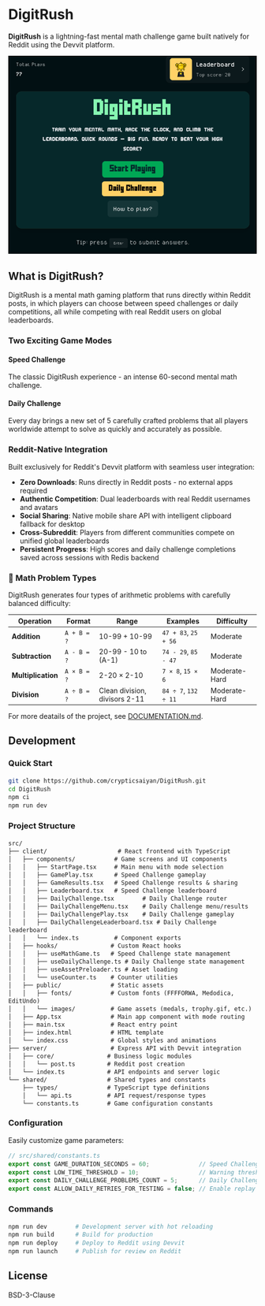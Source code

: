  # DigitRush

**DigitRush** is a lightning-fast mental math challenge game built natively for Reddit using the Devvit platform.

![DigitRush Game Preview](gameassets/main.png)

## What is DigitRush?

DigitRush is a mental math gaming platform that runs directly within Reddit posts, in which players can choose between speed challenges or daily competitions, all while competing with real Reddit users on global leaderboards.

### Two Exciting Game Modes

#### **Speed Challenge**
The classic DigitRush experience - an intense 60-second mental math challenge.

#### **Daily Challenge**
Every day brings a new set of 5 carefully crafted problems that all players worldwide attempt to solve as quickly and accurately as possible.

### Reddit-Native Integration
Built exclusively for Reddit's Devvit platform with seamless user integration:
- **Zero Downloads**: Runs directly in Reddit posts - no external apps required
- **Authentic Competition**: Dual leaderboards with real Reddit usernames and avatars
- **Social Sharing**: Native mobile share API with intelligent clipboard fallback for desktop
- **Cross-Subreddit**: Players from different communities compete on unified global leaderboards
- **Persistent Progress**: High scores and daily challenge completions saved across sessions with Redis backend

### 🧮 Math Problem Types

DigitRush generates four types of arithmetic problems with carefully balanced difficulty:

| Operation | Format | Range | Examples | Difficulty |
|-----------|--------|-------|----------|------------|
| **Addition** | `A + B = ?` | 10-99 + 10-99 | `47 + 83`, `25 + 56` | Moderate |
| **Subtraction** | `A - B = ?` | 20-99 - 10 to (A-1) | `74 - 29`, `85 - 47` | Moderate |
| **Multiplication** | `A × B = ?` | 2-20 × 2-10 | `7 × 8`, `15 × 6` | Moderate-Hard |
| **Division** | `A ÷ B = ?` | Clean division, divisors 2-11 | `84 ÷ 7`, `132 ÷ 11` | Moderate-Hard |

For more deatails of the project, see [DOCUMENTATION.md](DOCUMENTATION.md).

## Development

### Quick Start
```bash
git clone https://github.com/crypticsaiyan/DigitRush.git
cd DigitRush
npm ci
npm run dev
```

### Project Structure
```
src/
├── client/                    # React frontend with TypeScript
│   ├── components/           # Game screens and UI components
│   │   ├── StartPage.tsx     # Main menu with mode selection
│   │   ├── GamePlay.tsx      # Speed Challenge gameplay
│   │   ├── GameResults.tsx   # Speed Challenge results & sharing
│   │   ├── Leaderboard.tsx   # Speed Challenge leaderboard
│   │   ├── DailyChallenge.tsx        # Daily Challenge router
│   │   ├── DailyChallengeMenu.tsx    # Daily Challenge menu/results
│   │   ├── DailyChallengePlay.tsx    # Daily Challenge gameplay
│   │   ├── DailyChallengeLeaderboard.tsx # Daily Challenge leaderboard
│   │   └── index.ts          # Component exports
│   ├── hooks/               # Custom React hooks
│   │   ├── useMathGame.ts   # Speed Challenge state management
│   │   ├── useDailyChallenge.ts # Daily Challenge state management
│   │   ├── useAssetPreloader.ts # Asset loading
│   │   └── useCounter.ts    # Counter utilities
│   ├── public/              # Static assets
│   │   ├── fonts/           # Custom fonts (FFFFORWA, Medodica, EditUndo)
│   │   └── images/          # Game assets (medals, trophy.gif, etc.)
│   ├── App.tsx              # Main app component with mode routing
│   ├── main.tsx             # React entry point
│   ├── index.html           # HTML template
│   └── index.css            # Global styles and animations
├── server/                  # Express API with Devvit integration
│   ├── core/               # Business logic modules
│   │   └── post.ts         # Reddit post creation
│   └── index.ts            # API endpoints and server logic
└── shared/                 # Shared types and constants
    ├── types/              # TypeScript type definitions
    │   └── api.ts          # API request/response types
    └── constants.ts        # Game configuration constants
```

### Configuration
Easily customize game parameters:

```typescript
// src/shared/constants.ts
export const GAME_DURATION_SECONDS = 60;              // Speed Challenge duration
export const LOW_TIME_THRESHOLD = 10;                 // Warning threshold (red progress bar)
export const DAILY_CHALLENGE_PROBLEMS_COUNT = 5;      // Daily Challenge problem count
export const ALLOW_DAILY_RETRIES_FOR_TESTING = false; // Enable replay for development
```

### Commands
```bash
npm run dev        # Development server with hot reloading
npm run build      # Build for production
npm run deploy     # Deploy to Reddit using Devvit
npm run launch     # Publish for review on Reddit
```

## License

BSD-3-Clause
